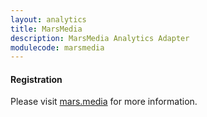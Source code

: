 ```yaml
---
layout: analytics
title: MarsMedia
description: MarsMedia Analytics Adapter
modulecode: marsmedia
---
```


#### Registration

Please visit [mars.media](https://mars.media/#!group) for more information.
